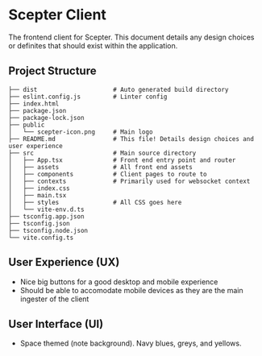 # Scepter Client

The frontend client for Scepter. This document details any design choices or definites that should exist within the application.

## Project Structure

```
├── dist                     # Auto generated build directory
├── eslint.config.js         # Linter config
├── index.html
├── package.json
├── package-lock.json
├── public
│   └── scepter-icon.png     # Main logo
├── README.md                # This file! Details design choices and user experience
├── src                      # Main source directory
│   ├── App.tsx              # Front end entry point and router
│   ├── assets               # All front end assets
│   ├── components           # Client pages to route to
│   ├── contexts             # Primarily used for websocket context
│   ├── index.css
│   ├── main.tsx
│   ├── styles               # All CSS goes here
│   └── vite-env.d.ts
├── tsconfig.app.json
├── tsconfig.json
├── tsconfig.node.json
└── vite.config.ts
```

## User Experience (UX)
- Nice big buttons for a good desktop and mobile experience
- Should be able to accomodate mobile devices as they are the main ingester of the client

## User Interface (UI)
- Space themed (note background). Navy blues, greys, and yellows.